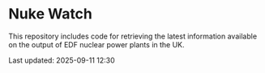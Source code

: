 # Nuke Watch

This repository includes code for retrieving the latest information available on the output of EDF nuclear power plants in the UK.

Last updated: 2025-09-11 12:30